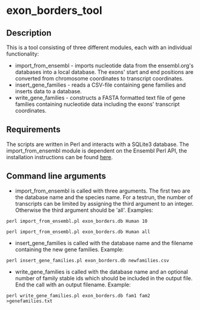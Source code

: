 # exon_borders_tool

## Description ##

This is a tool consisting of three different modules, each with an individual functionality:
* import_from_ensembl - imports nucleotide data from the ensembl.org's databases into a local database. The exons' start and end positions are converted from chromosome coordinates to transcript coordinates.
* insert_gene_families - reads a CSV-file containing gene families and inserts data to a database.
* write_gene_families - constructs a FASTA formatted text file of gene families containing nucleotide data including the exons' transcript coordinates.

## Requirements ##
The scripts are written in Perl and interacts with a SQLite3 database.
The import_from_ensembl module is dependent on the Ensembl Perl API, the installation instructions can be found [here](https://www.ensembl.org/info/docs/api/api_installation.html).


## Command line arguments ##
* import_from_ensembl is called with three arguments. The first two are the database name and the species name. For a testrun, the number of transcripts can be limited by assigning the third argument to an integer. Otherwise the third argument should be 'all'. Examples:

```
perl import_from_ensembl.pl exon_borders.db Human 10
```
```
perl import_from_ensembl.pl exon_borders.db Human all
```

* insert_gene_families is called with the database name and the filename containing the new gene families. Example:
```
perl insert_gene_families.pl exon_borders.db newfamilies.csv
```

* write_gene_families is called with the database name and an optional number of family stable ids which should be included in the output file. End the call with an output filename. Example:
```
perl write_gene_families.pl exon_borders.db fam1 fam2 >genefamilies.txt
```
